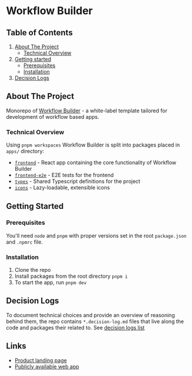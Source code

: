 # Workflow Builder

## Table of Contents

<ol>
  <li>
    <a href="#about-the-project">About The Project</a>
    <ul>
      <li><a href="#technical-overview">Technical Overview</a></li>
    </ul>
  </li>
  <li>
    <a href="#getting-started">Getting started</a>
    <ul>
      <li><a href="#prerequisites">Prerequisites</a></li>
      <li><a href="#installation">Installation</a></li>
    </ul>
  </li>
  <li>
    <a href="#decision-logs">Decision Logs</a>
  </li>
</ol>

## <a name="about-the-project">About The Project</a>

Monorepo of [Workflow Builder](https://www.workflowbuilder.io/) - a white-label template tailored for development of workflow based apps.

### <a name="technical-overview">Technical Overview</a>

Using `pnpm workspaces` Workflow Builder is split into packages placed in `apps/` directory:

- [`frontend`](./apps/frontend/README.md) - React app containing the core functionality of Workflow Builder
- [`frontend-e2e`](./apps/frontend-e2e/README.md) - E2E tests for the frontend
- [`types`](./apps/types/README.md) - Shared Typescript definitions for the project
- [`icons`](./apps/icons/README.md) - Lazy-loadable, extensible icons

## <a name="getting-started">Getting Started</a>

### <a name="prerequisites">Prerequisites</a>

You'll need `node` and `pnpm` with proper versions set in the root `package.json` and `.npmrc` file.

### <a name="installation">Installation</a>

1. Clone the repo
2. Install packages from the root directory
   `pnpm i`
3. To start the app, run
   `pnpm dev`

## <a name="decision-logs">Decision Logs</a>

To document technical choices and provide an overview of reasoning behind them, the repo contains `*.decision-log.md` files that live along the code and packages their related to. See [decision logs list](./DECISION-LOGS.md)

## <a name="links">Links</a>

- [Product landing page](https://www.workflowbuilder.io/)
- [Publicly available web app](https://app.workflowbuilder.io/)
